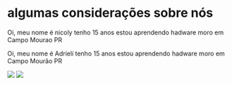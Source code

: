 # algumas considerações sobre nós
Oi, meu nome é nicoly
tenho 15 anos
estou aprendendo hadware
moro em Campo Mourao PR

Oi, meu nome é Adrieli 
tenho 15 anos 
estou aprendendo hadware 
moro em Campo Mourão PR

![](https://img.shields.io/badge/Scratch-4D97FF?style=for-the-badge&logo=Scratch&logoColor=white)
![](https://img.shields.io/badge/JavaScript-323330?style=for-the-badge&logo=javascript&logoColor=F7DF1E)

